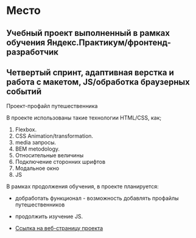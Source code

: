 # Место
## Учебный проект выполненный в рамках обучения Яндекс.Практикум/фронтенд-разработчик
## Четвертый спринт, адаптивная верстка и работа с макетом, JS/обработка браузерных событий 

Проект-профайл путешественника

В проекте использованы такие технологии HTML/CSS, как; 

1. Flexbox. 
2. CSS Animation/transformation.
4. media запросы.
5. BEM metodology. 
6. Относительные величины
7. Подключение сторонних шрифтов
8. Модальное окно
9. JS


В рамках продолжения обучения, в проекте планируется:
* добработать функционал - возможность добавлять профайлы путешественников
* продолжить изучение JS. 

* [Ссылка на веб-страницу проекта](https://kolenhen.github.io/mesto/index.html)

